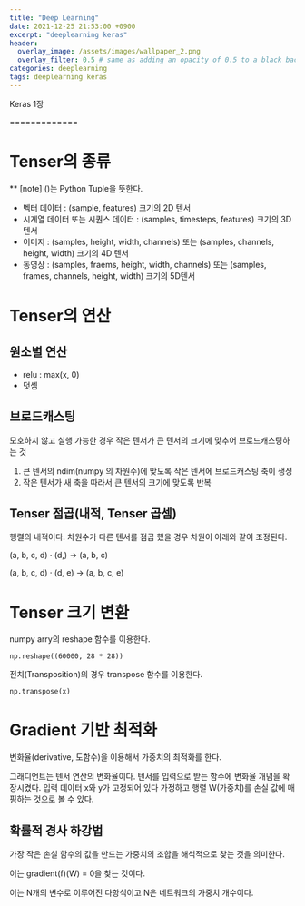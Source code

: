 ```yaml
---
title: "Deep Learning"
date: 2021-12-25 21:53:00 +0900
excerpt: "deeplearning keras"
header:
  overlay_image: /assets/images/wallpaper_2.png
  overlay_filter: 0.5 # same as adding an opacity of 0.5 to a black background
categories: deeplearning
tags: deeplearning keras
---
```


Keras 1장

=============

# Tenser의 종류
** [note] ()는 Python Tuple을 뜻한다.

- 벡터 데이터 : (sample, features) 크기의 2D 텐서
- 시계열 데이터 또는 시퀀스 데이터 : (samples, timesteps, features) 크기의 3D 텐서
- 이미지 : (samples, height, width, channels) 또는 (samples, channels, height, width) 크기의 4D 텐서
- 동영상 : (samples, fraems, height, width, channels) 또는 (samples, frames, channels, height, width) 크기의 5D텐서


# Tenser의 연산

## 원소별 연산
- relu : max(x, 0)
- 덧셈

## 브로드캐스팅

모호하지 않고 실행 가능한 경우 작은 텐서가 큰 텐서의 크기에 맞추어 브로드캐스팅하는 것

1. 큰 텐서의 ndim(numpy 의 차원수)에 맞도록 작은 텐서에 브로드캐스팅 축이 생성
2. 작은 텐서가 새 축을 따라서 큰 텐서의 크기에 맞도록 반복


## Tenser 점곱(내적, Tenser 곱셈)

행렬의 내적이다. 차원수가 다른 텐서를 점곱 했을 경우 차원이 아래와 같이 조정된다.

(a, b, c, d) · (d,) -> (a, b, c)

(a, b, c, d) · (d, e) -> (a, b, c, e)

# Tenser 크기 변환

numpy arry의 reshape 함수를 이용한다.
```
np.reshape((60000, 28 * 28))
```
전치(Transposition)의 경우 transpose 함수를 이용한다.
```
np.transpose(x)
```

# Gradient 기반 최적화

변화율(derivative, 도함수)을 이용해서 가중치의 최적화를 한다.

그래디언트는 텐서 연산의 변화율이다. 텐서를 입력으로 받는 함수에 변화율 개념을 확장시켰다.
입력 데이터 x와 y가 고정되어 있다 가정하고 행렬 W(가중치)를 손실 값에 매핑하는 것으로 볼 수 있다.

## 확률적 경사 하강법

가장 작은 손실 함수의 값을 만드는 가중치의 조합을 해석적으로 찾는 것을 의미한다. 

이는 gradient(f)(W) = 0을 찾는 것이다.

이는 N개의 변수로 이루어진 다항식이고 N은 네트워크의 가중치 개수이다.
